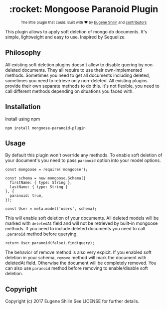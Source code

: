 <h1 align="center">:rocket: Mongoose Paranoid Plugin</h1>

<div align="center">
  <sub>The little plugin that could. Built with ❤︎ by
  <a href="https://github.com/euqen">Eugene Shilin</a> and
  <a href="https://github.com/euqen/mongoose-paranoid-plugin/graphs/contributors">
    contributors
  </a>
</div>
  
This plugin allows to apply soft deletion of mongo db documents. It's simple, lightweight and easy to use. Inspired by Sequelize.

## Philosophy

All existing soft deletion plugins doesn't allow to disable quering by non-deleted documents. They all require to use their own-implemented methods. Sometimes you need to get all documents including deleted, sometimes you need to retrieve only non-deleted. All existing plugins provide their own separate methods to do this. It's not flexible, you need to call different methods depending on situations you faced with.

## Installation

Install using npm

```
npm install mongoose-paranoid-plugin
```

## Usage

By default this plugin won't override any methods. To enable soft deletion of your document's you need to pass `paranoid` option into your model options. 

```
const mongoose = require('mongoose');

const schema = new mongoose.Schema({ 
  firstName: { type: String },
  lastName: { type: String }
}, {
  paranoid: true,
});

const User = meta.model('users', schema);
```

This will enable soft deletion of your documents. All deleted models will be marked with `deletedAt` field and will not be retrieved by built-in mongoose methods. If you need to include deleted documents you need to call `.paranoid` method before querying.

```
return User.paranoid(false).find(query);
```

The behavior of remove method is also very expicit. If you enabled soft deletion in your schema, `remove` method will mark the document with deletedAt field. Otherwise the document will be completely removed. You can also use `paranoid` method before removing to enable/disable soft deletion.


## Copyright

Copyright (c) 2017 Eugene Shilin See LICENSE for further details.
